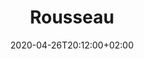---
title: "Rousseau"
images: # Create a folder in /static/images/tools that has the same name as this current markdown file and place the images there. We only need the file name here. If this is not clear, please refer to existing tools as references.
  - path: rousseau-github.png
categories:
  - Publishing and Sharing
  - Communications
tags:
  - Publications
  - Writing
links:
  - name: rousseau
    link: https://github.com/GitbookIO/rousseau
summary: Lightweight proofreader in JS
features:
platforms:
  - Any
fields:
plans:
  - name: Open Source
    description:
date: 2020-04-26T20:12:00+02:00
draft: false
---